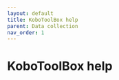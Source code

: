 ```yaml
---
layout: default
title: KoboToolBox help
parent: Data collection
nav_order: 1
---
```


# KoboToolBox help

